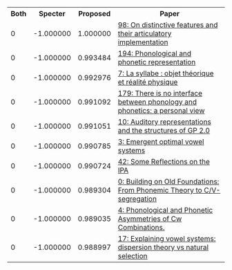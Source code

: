 <html><table><tr>
<th>Both</th>
<th>Specter</th>
<th>Proposed</th>
<th>Paper</th>
</tr>
<tr>
<td>0</td>
<td>-1.000000</td>
<td>1.000000</td>
<td><a href="https://www.semanticscholar.org/paper/1dd3c64665a59b8bb7121e659be60d616b88db99">98: On distinctive features and their articulatory implementation</a></td>
</tr>
<tr>
<td>0</td>
<td>-1.000000</td>
<td>0.993484</td>
<td><a href="https://www.semanticscholar.org/paper/2b26401774bd85ec295f042fffcb6b2f94a71550">194: Phonological and phonetic representation</a></td>
</tr>
<tr>
<td>0</td>
<td>-1.000000</td>
<td>0.992976</td>
<td><a href="https://www.semanticscholar.org/paper/33bc4110e576673447a656809b2a2f36ae057e01">7: La syllabe : objet théorique et réalité physique</a></td>
</tr>
<tr>
<td>0</td>
<td>-1.000000</td>
<td>0.991092</td>
<td><a href="https://www.semanticscholar.org/paper/3a6a86fbfd47815879bb2d7594cec413afbd8923">179: There is no interface between phonology and phonetics: a personal view</a></td>
</tr>
<tr>
<td>0</td>
<td>-1.000000</td>
<td>0.991051</td>
<td><a href="https://www.semanticscholar.org/paper/a7ee7e0cec9a71bfb6c2d4c6102efad54e395766">10: Auditory representations and the structures of GP 2.0</a></td>
</tr>
<tr>
<td>0</td>
<td>-1.000000</td>
<td>0.990785</td>
<td><a href="https://www.semanticscholar.org/paper/2bd340903eb99f51af91cdd347eb0c95c6cae4b9">3: Emergent optimal vowel systems</a></td>
</tr>
<tr>
<td>0</td>
<td>-1.000000</td>
<td>0.990724</td>
<td><a href="https://www.semanticscholar.org/paper/c5dc5d66327d5e337a3758ccd49c41da123e4c46">42: Some Reflections on the IPA</a></td>
</tr>
<tr>
<td>0</td>
<td>-1.000000</td>
<td>0.989304</td>
<td><a href="https://www.semanticscholar.org/paper/e3b7aca94001ef238755c6569357797af8003e50">0: Building on Old Foundations: From Phonemic Theory to C/V-segregation</a></td>
</tr>
<tr>
<td>0</td>
<td>-1.000000</td>
<td>0.989035</td>
<td><a href="https://www.semanticscholar.org/paper/5859c20d93e1f5b9baea0484ab2d74b24addb7e1">4: Phonological and Phonetic Asymmetries of Cw Combinations.</a></td>
</tr>
<tr>
<td>0</td>
<td>-1.000000</td>
<td>0.988997</td>
<td><a href="https://www.semanticscholar.org/paper/ee40b5d063595e8ec9fa9fa2978ef49b75a3dfbc">17: Explaining vowel systems: dispersion theory vs natural selection</a></td>
</tr>
</table></html>
